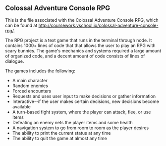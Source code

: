 ## Colossal Adventure Console RPG

This is the file associated with the Colossal Adventure Console RPG, which can be found at http://coursework.vschool.io/colossal-adventure-console-rpg/.

The RPG project is a text game that runs in the terminal through node. It contains 1000+ lines of code that that allows the user to play an RPG with scary bunnies. The game's mechanics and systems required a large amount of organized code, and a decent amount of code consists of lines of dialogue.

The games includes the following:

- A main character
- Random enemies
- Forced encounters
- Requests and uses user input to make decisions or gather information
- Interactive--if the user makes certain decisions, new decisions become available
- A turn-based fight system, where the player can attack, flee, or use items
- Defeating an enemy nets the player items and some health
- A navigation system to go from room to room as the player desires
- The ability to print the current status at any time
- The ability to quit the game at almost any time
